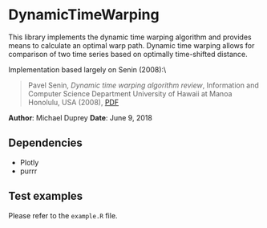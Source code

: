 # DynamicTimeWarping

This library implements the dynamic time warping algorithm and provides means to calculate an optimal warp path. Dynamic time warping allows for comparison of two time series based on optimally time-shifted distance.

Implementation based largely on Senin (2008):\
>Pavel Senin, _Dynamic time warping algorithm review_, Information and Computer Science Department University of Hawaii at Manoa Honolulu, USA (2008), [PDF](http://citeseerx.ist.psu.edu/viewdoc/download?doi=10.1.1.465.4905&rep=rep1&type=pdf)

**Author**: Michael Duprey
**Date**: June 9, 2018

## Dependencies
* Plotly
* purrr

## Test examples

Please refer to the `example.R` file.
